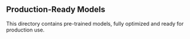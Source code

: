 ## Production-Ready Models

This directory contains pre-trained models, fully optimized and ready for production use.